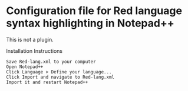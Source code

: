 # Configuration file for Red language syntax highlighting in Notepad++

This is not a plugin.

Installation Instructions

    Save Red-lang.xml to your computer
    Open Notepad++
    Click Language > Define your language...
    Click Import and navigate to Red-lang.xml
    Import it and restart Notepad++
    


